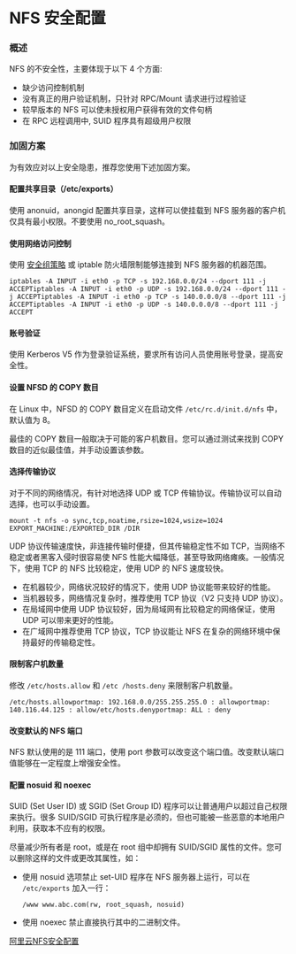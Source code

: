 # NFS 安全配置

### 概述

NFS 的不安全性，主要体现于以下 4 个方面:

- 缺少访问控制机制
- 没有真正的用户验证机制，只针对 RPC/Mount 请求进行过程验证
- 较早版本的 NFS 可以使未授权用户获得有效的文件句柄
- 在 RPC 远程调用中, SUID 程序具有超级用户权限

### 加固方案

为有效应对以上安全隐患，推荐您使用下述加固方案。

#### 配置共享目录（/etc/exports）

使用 anonuid，anongid 配置共享目录，这样可以使挂载到 NFS 服务器的客户机仅具有最小权限。不要使用 no_root_squash。

#### 使用网络访问控制

使用 [安全组策略](https://www.alibabacloud.com/help/zh/doc-detail/25475.htm) 或 iptable 防火墙限制能够连接到 NFS 服务器的机器范围。



```
iptables -A INPUT -i eth0 -p TCP -s 192.168.0.0/24 --dport 111 -j ACCEPTiptables -A INPUT -i eth0 -p UDP -s 192.168.0.0/24 --dport 111 -j ACCEPTiptables -A INPUT -i eth0 -p TCP -s 140.0.0.0/8 --dport 111 -j ACCEPTiptables -A INPUT -i eth0 -p UDP -s 140.0.0.0/8 --dport 111 -j ACCEPT
```

#### 账号验证

使用 Kerberos V5 作为登录验证系统，要求所有访问人员使用账号登录，提高安全性。

#### 设置 NFSD 的 COPY 数目

在 Linux 中，NFSD 的 COPY 数目定义在启动文件 `/etc/rc.d/init.d/nfs` 中，默认值为 8。

最佳的 COPY 数目一般取决于可能的客户机数目。您可以通过测试来找到 COPY 数目的近似最佳值，并手动设置该参数。

#### 选择传输协议

对于不同的网络情况，有针对地选择 UDP 或 TCP 传输协议。传输协议可以自动选择，也可以手动设置。



```
mount -t nfs -o sync,tcp,noatime,rsize=1024,wsize=1024 EXPORT_MACHINE:/EXPORTED_DIR /DIR
```

UDP 协议传输速度快，非连接传输时便捷，但其传输稳定性不如 TCP，当网络不稳定或者黑客入侵时很容易使 NFS 性能大幅降低，甚至导致网络瘫痪。一般情况下，使用 TCP 的 NFS 比较稳定，使用 UDP 的 NFS 速度较快。

- 在机器较少，网络状况较好的情况下，使用 UDP 协议能带来较好的性能。
- 当机器较多，网络情况复杂时，推荐使用 TCP 协议（V2 只支持 UDP 协议）。
- 在局域网中使用 UDP 协议较好，因为局域网有比较稳定的网络保证，使用 UDP 可以带来更好的性能。
- 在广域网中推荐使用 TCP 协议，TCP 协议能让 NFS 在复杂的网络环境中保持最好的传输稳定性。

#### 限制客户机数量

修改 `/etc/hosts.allow` 和 `/etc /hosts.deny` 来限制客户机数量。



```
/etc/hosts.allowportmap: 192.168.0.0/255.255.255.0 : allowportmap: 140.116.44.125 : allow/etc/hosts.denyportmap: ALL : deny
```

#### 改变默认的 NFS 端口

NFS 默认使用的是 111 端口，使用 port 参数可以改变这个端口值。改变默认端口值能够在一定程度上增强安全性。

#### 配置 nosuid 和 noexec

SUID (Set User ID) 或 SGID (Set Group ID) 程序可以让普通用户以超过自己权限来执行。很多 SUID/SGID 可执行程序是必须的，但也可能被一些恶意的本地用户利用，获取本不应有的权限。

尽量减少所有者是 root，或是在 root 组中却拥有 SUID/SGID 属性的文件。您可以删除这样的文件或更改其属性，如：

- 使用 nosuid 选项禁止 set-UID 程序在 NFS 服务器上运行，可以在 `/etc/exports` 加入一行：

  

  ```
  /www www.abc.com(rw, root_squash, nosuid)
  ```

- 使用 noexec 禁止直接执行其中的二进制文件。

[阿里云NFS安全配置](https://www.alibabacloud.com/help/zh/faq-detail/51143.htm?spm=a2c63.q38357.a3.3.53ad847f6QHW5f)